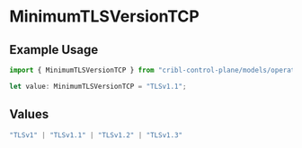 # MinimumTLSVersionTCP

## Example Usage

```typescript
import { MinimumTLSVersionTCP } from "cribl-control-plane/models/operations";

let value: MinimumTLSVersionTCP = "TLSv1.1";
```

## Values

```typescript
"TLSv1" | "TLSv1.1" | "TLSv1.2" | "TLSv1.3"
```